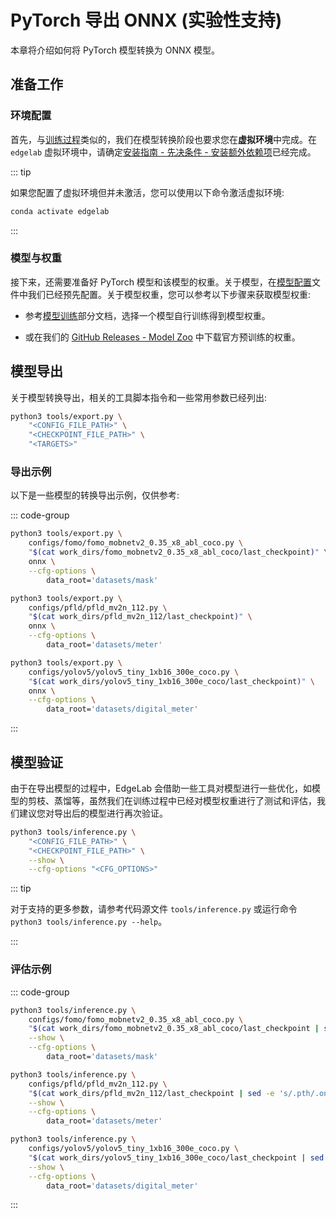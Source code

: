 # PyTorch 导出 ONNX (实验性支持)

本章将介绍如何将 PyTorch 模型转换为 ONNX 模型。

## 准备工作

### 环境配置

首先，与[训练过程](../training/overview.md)类似的，我们在模型转换阶段也要求您在**虚拟环境**中完成。在 `edgelab` 虚拟环境中，请确定[安装指南 - 先决条件 - 安装额外依赖项](../../introduction/installation.md#step-4-%E5%AE%89%E8%A3%85%E9%A2%9D%E5%A4%96%E7%9A%84%E4%BE%9D%E8%B5%96%E9%A1%B9-%E5%8F%AF%E9%80%89)已经完成。

::: tip

如果您配置了虚拟环境但并未激活，您可以使用以下命令激活虚拟环境:

```sh
conda activate edgelab
```

:::

### 模型与权重

接下来，还需要准备好 PyTorch 模型和该模型的权重。关于模型，在[模型配置](../config.md)文件中我们已经预先配置。关于模型权重，您可以参考以下步骤来获取模型权重:

- 参考[模型训练](../training/overview.md)部分文档，选择一个模型自行训练得到模型权重。

- 或在我们的 [GitHub Releases - Model Zoo](https://github.com/Seeed-Studio/EdgeLab/releases/tag/model_zoo) 中下载官方预训练的权重。

## 模型导出

关于模型转换导出，相关的工具脚本指令和一些常用参数已经列出:

```sh
python3 tools/export.py \
    "<CONFIG_FILE_PATH>" \
    "<CHECKPOINT_FILE_PATH>" \
    "<TARGETS>"
```

### 导出示例

以下是一些模型的转换导出示例，仅供参考:

::: code-group

```sh [FOMO Model Conversion]
python3 tools/export.py \
    configs/fomo/fomo_mobnetv2_0.35_x8_abl_coco.py \
    "$(cat work_dirs/fomo_mobnetv2_0.35_x8_abl_coco/last_checkpoint)" \
    onnx \
    --cfg-options \
        data_root='datasets/mask'
```

```sh [PFLD Model Conversion]
python3 tools/export.py \
    configs/pfld/pfld_mv2n_112.py \
    "$(cat work_dirs/pfld_mv2n_112/last_checkpoint)" \
    onnx \
    --cfg-options \
        data_root='datasets/meter'
```

```sh [YOLOv5 Model Conversion]
python3 tools/export.py \
    configs/yolov5/yolov5_tiny_1xb16_300e_coco.py \
    "$(cat work_dirs/yolov5_tiny_1xb16_300e_coco/last_checkpoint)" \
    onnx \
    --cfg-options \
        data_root='datasets/digital_meter'
```

:::

## 模型验证

由于在导出模型的过程中，EdgeLab 会借助一些工具对模型进行一些优化，如模型的剪枝、蒸馏等，虽然我们在训练过程中已经对模型权重进行了测试和评估，我们建议您对导出后的模型进行再次验证。

```sh
python3 tools/inference.py \
    "<CONFIG_FILE_PATH>" \
    "<CHECKPOINT_FILE_PATH>" \
    --show \
    --cfg-options "<CFG_OPTIONS>"
```

::: tip

对于支持的更多参数，请参考代码源文件 `tools/inference.py` 或运行命令 `python3 tools/inference.py --help`。

:::

### 评估示例

::: code-group

```sh [FOMO Model Validation]
python3 tools/inference.py \
    configs/fomo/fomo_mobnetv2_0.35_x8_abl_coco.py \
    "$(cat work_dirs/fomo_mobnetv2_0.35_x8_abl_coco/last_checkpoint | sed -e 's/.pth/.onnx/g')" \
    --show \
    --cfg-options \
        data_root='datasets/mask'
```

```sh [PFLD Model Validation]
python3 tools/inference.py \
    configs/pfld/pfld_mv2n_112.py \
    "$(cat work_dirs/pfld_mv2n_112/last_checkpoint | sed -e 's/.pth/.onnx/g')" \
    --show \
    --cfg-options \
        data_root='datasets/meter'
```

```sh [YOLOv5 Model Validation]
python3 tools/inference.py \
    configs/yolov5/yolov5_tiny_1xb16_300e_coco.py \
    "$(cat work_dirs/yolov5_tiny_1xb16_300e_coco/last_checkpoint | sed -e 's/.pth/.onnx/g')" \
    --show \
    --cfg-options \
        data_root='datasets/digital_meter'
```

:::
